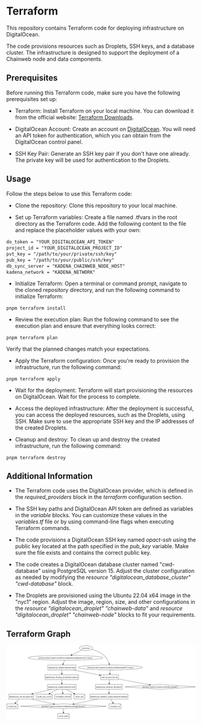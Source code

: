 # Terraform

This repository contains Terraform code for deploying infrastructure on DigitalOcean.

The code provisions resources such as Droplets, SSH keys, and a database cluster. The infrastructure is designed to support the deployment of a Chainweb node and data components.

## Prerequisites

Before running this Terraform code, make sure you have the following prerequisites set up:

- Terraform: Install Terraform on your local machine. You can download it from the official website: [Terraform Downloads](https://developer.hashicorp.com/terraform/downloads).

- DigitalOcean Account: Create an account on [DigitalOcean](https://www.digitalocean.com/). You will need an API token for authentication, which you can obtain from the DigitalOcean control panel.

- SSH Key Pair: Generate an SSH key pair if you don't have one already. The private key will be used for authentication to the Droplets.

## Usage

Follow the steps below to use this Terraform code:

- Clone the repository: Clone this repository to your local machine.

- Set up Terraform variables: Create a file named .tfvars in the root directory as the Terraform code. Add the following content to the file and replace the placeholder values with your own:
```
do_token = "YOUR_DIGITALOCEAN_API_TOKEN"
project_id = "YOUR_DIGITALOCEAN_PROJECT_ID"
pvt_key = "/path/to/your/private/ssh/key"
pub_key = "/path/to/your/public/ssh/key"
db_sync_server = "KADENA_CHAINWEB_NODE_HOST"
kadena_network = "KADENA_NETWORK"
```

- Initialize Terraform: Open a terminal or command prompt, navigate to the cloned repository directory, and run the following command to initialize Terraform:

```
pnpm terraform install
```

- Review the execution plan: Run the following command to see the execution plan and ensure that everything looks correct:

```
pnpm terraform plan
```
Verify that the planned changes match your expectations.

- Apply the Terraform configuration: Once you're ready to provision the infrastructure, run the following command:

```
pnpm terraform apply
```

- Wait for the deployment: Terraform will start provisioning the resources on DigitalOcean. Wait for the process to complete.

- Access the deployed infrastructure: After the deployment is successful, you can access the deployed resources, such as the Droplets, using SSH. Make sure to use the appropriate SSH key and the IP addresses of the created Droplets.

- Cleanup and destroy: To clean up and destroy the created infrastructure, run the following command:

```
pnpm terraform destroy
```

## Additional Information

- The Terraform code uses the DigitalOcean provider, which is defined in the *required_providers* block in the *terraform* configuration section.

- The SSH key paths and DigitalOcean API token are defined as variables in the *variable* blocks. You can customize these values in the *variables.tf* file or by using command-line flags when executing Terraform commands.

- The code provisions a DigitalOcean SSH key named *opact-ssh* using the public key located at the path specified in the *pub_key* variable. Make sure the file exists and contains the correct public key.

- The code creates a DigitalOcean database cluster named "cwd-database" using PostgreSQL version 15. Adjust the cluster configuration as needed by modifying the *resource "digitalocean_database_cluster" "cwd-database"* block.

- The Droplets are provisioned using the Ubuntu 22.04 x64 image in the "nyc1" region. Adjust the image, region, size, and other configurations in the *resource "digitalocean_droplet" "chainweb-data"* and *resource "digitalocean_droplet" "chainweb-node"* blocks to fit your requirements.

## Terraform Graph

![Terraform generated Graph](./assets/graph.svg)
